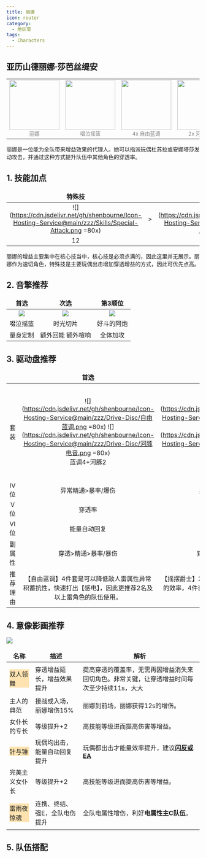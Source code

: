 ```yaml
---
title: 丽娜
icon: router
category:
  - 绝区零
tags:
  - Characters
---
```


## 亚历山德丽娜·莎芭丝缇安

<!-- #region Introduction -->

<table style="text-align:center">
	<tr>
		<td> <img src="https://cdn.jsdelivr.net/gh/shenbourne/Icon-Hosting-Service@main/zzz/Role-Icons/丽娜.png" height="130"><br><small style="color:grey;">丽娜</small> </td>
		<td> <img src="https://cdn.jsdelivr.net/gh/shenbourne/Icon-Hosting-Service@main/zzz/Weapons/啜泣摇篮.png" height="130"><br><small style="color:grey;">啜泣摇篮</small> </td>
		<td> <img src="https://cdn.jsdelivr.net/gh/shenbourne/Icon-Hosting-Service@main/zzz/Drive-Disc/自由蓝调.png" height="130"><br><small style="color:grey;">4x 自由蓝调</small> </td>
		<td> <img src="https://cdn.jsdelivr.net/gh/shenbourne/Icon-Hosting-Service@main/zzz/Drive-Disc/河豚电音.png" height="130"><br><small style="color:grey;">2x 河豚电音</small> </td>
	</tr>
</table>

<!-- #endregion Introduction -->

丽娜是一位能为全队带来增益效果的代理人。她可以指派玩偶杜苏拉或安娜塔莎发动攻击，并通过这种方式提升队伍中其他角色的穿透率。

<VPCard
	title="电"
	desc="属性"
	logo="https://cdn.jsdelivr.net/gh/shenbourne/Icon-Hosting-Service@main/zzz/Archetype/stats-Electric.svg"
	background="rgba(73, 73, 73,0.15)"
/>

<VPCard
	title="支援"
	desc="职业"
	logo="https://cdn.jsdelivr.net/gh/shenbourne/Icon-Hosting-Service@main/zzz/Archetype/type-Support.svg"
	background="rgba(73, 73, 73,0.15)"
/>

<VPCard
	title="维多利亚家政"
	desc="阵营"
	logo="https://cdn.jsdelivr.net/gh/shenbourne/Icon-Hosting-Service@main/zzz/Camps/Victoria-Housekeeping.svg"
	background="rgba(73, 73, 73,0.15)"
/>

<style> 
td, th { 
	border: none!important; 
} 
</style>

## 1. 技能加点

| 特殊技 | | 终结技 | | 普攻 | | 闪避 | | 支援 |
| :---: | :---: | :---: | :---: | :---: | :---: | :---: | :---: | :---: |
|![](https://cdn.jsdelivr.net/gh/shenbourne/Icon-Hosting-Service@main/zzz/Skills/Special-Attack.png =80x)|>|![](https://cdn.jsdelivr.net/gh/shenbourne/Icon-Hosting-Service@main/zzz/Skills/Chain-Attack.png =80x)|=|![](https://cdn.jsdelivr.net/gh/shenbourne/Icon-Hosting-Service@main/zzz/Skills/Basic-Attack.png =80x)|>|![](https://cdn.jsdelivr.net/gh/shenbourne/Icon-Hosting-Service@main/zzz/Skills/Dodgo.png =80x)|>|![](https://cdn.jsdelivr.net/gh/shenbourne/Icon-Hosting-Service@main/zzz/Skills/Assist.png =80x)|
|12| |9+| |9+| |7+| |7+|

丽娜的增益主要集中在核心技当中，核心技是必须点满的，因此这里并无展示。丽娜作为速切角色，特殊技是主要玩偶出击增加穿透增益的方式，因此可优先点高。

## 2. 音擎推荐



| 首选 | 次选 | 第3顺位 |
| :---: | :---: | :---: |
|![](https://cdn.jsdelivr.net/gh/shenbourne/Icon-Hosting-Service@main/zzz/Weapons/啜泣摇篮.png)|![](https://cdn.jsdelivr.net/gh/shenbourne/Icon-Hosting-Service@main/zzz/Weapons/时光切片.png)|![](https://cdn.jsdelivr.net/gh/shenbourne/Icon-Hosting-Service@main/zzz/Weapons/好斗的阿炮.png)|
|啜泣摇篮|时光切片|好斗的阿炮|
|量身定制|额外回能 额外喧响|全体加攻|

## 3. 驱动盘推荐

| | 首选 | 次选 | 第3顺位 |
| :---: | :---: | :---: | :---: |
|套装|![](https://cdn.jsdelivr.net/gh/shenbourne/Icon-Hosting-Service@main/zzz/Drive-Disc/自由蓝调.png =80x) ![](https://cdn.jsdelivr.net/gh/shenbourne/Icon-Hosting-Service@main/zzz/Drive-Disc/河豚电音.png =80x)<br>蓝调4+河豚2|![](https://cdn.jsdelivr.net/gh/shenbourne/Icon-Hosting-Service@main/zzz/Drive-Disc/摇摆爵士.png =80x) ![](https://cdn.jsdelivr.net/gh/shenbourne/Icon-Hosting-Service@main/zzz/Drive-Disc/河豚电音.png =80x)<br>爵士4+河豚2|![](https://cdn.jsdelivr.net/gh/shenbourne/Icon-Hosting-Service@main/zzz/Drive-Disc/自由蓝调.png =80x) ![](https://cdn.jsdelivr.net/gh/shenbourne/Icon-Hosting-Service@main/zzz/Drive-Disc/摇摆爵士.png =80x) ![](https://cdn.jsdelivr.net/gh/shenbourne/Icon-Hosting-Service@main/zzz/Drive-Disc/河豚电音.png =80x)<br>蓝调2+爵士2+河豚2|
|IV位|异常精通>暴率/爆伤|异常精通>暴率/爆伤|异常精通>暴率/爆伤|
|V位|穿透率|穿透率|穿透率|
|VI位|能量自动回复|能量自动回复|能量自动回复|
|副属性|穿透>精通>暴率/暴伤|穿透>精通>暴率/暴伤|穿透>精通>暴率/暴伤|
|推荐理由|【自由蓝调】4件套是可以降低敌人雷属性异常积蓄抗性，快速打出【感电】，因此更推荐2名及以上雷角色的队伍使用。|【摇摆爵士】2件套增加能量，提高丽娜释放强E的效率，4件套则是可以为全队增伤，契合支援特性的丽娜。|推荐前期过渡使用，无论是新手期，还是角色尚未养成，后续再替换成【摇摆爵士】4件套，或者【自由蓝调】4件套。|

## 4. 意像影画推荐

![](https://cdn.jsdelivr.net/gh/shenbourne/Icon-Hosting-Service@main/zzz/Order-Wallpaper-with-Subtitles/丽娜.jpg)

|名称|描述|解析|
|---|---|---|
|<p style="background-color:rgba(255,165,0,0.3);"> 双人领舞</p>|穿透增益延长，增益效果提升|提高穿透的覆盖率，无需再因增益消失来回切角色。非常关键，让穿透增益时间每次至少持续11s，大大|
|主人的典范|接战或入场，丽娜增伤15%|丽娜到前场，丽娜获得12s的增伤。|
|女仆长的专长|等级提升+2|高技能等级进而提高伤害等增益。|
|<p style="background-color:rgba(255,165,0,0.3);">针与锤</p>|玩偶均出击，能量自动回复提升|玩偶都出击才能量效率提升，建议<u>**闪反或EA**</u>|
|完美主义女仆长|等级提升+2|高技能等级进而提高伤害等增益。|
|<p style="background-color:rgba(255,165,0,0.3);">雷雨夜惊魂</p>|连携、终结、强E，全队电伤提升|全队电属性增伤，利好**电属性主C队伍**。|

## 5. 队伍搭配

<!-- @include: ../Teams.md#Team1 -->

<!-- @include: ../Teams.md#AnbyAntonRina -->

<!-- @include: ../Teams.md#Team3-->
